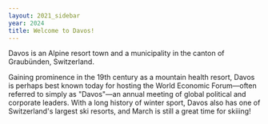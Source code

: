 ```yaml
---
layout: 2021_sidebar
year: 2024
title: Welcome to Davos!
---
```



Davos is an Alpine resort town and a municipality in the canton of Graubünden, Switzerland.

Gaining prominence in the 19th century as a mountain health resort, Davos is perhaps best known today for hosting the World Economic Forum—often referred to simply as "Davos"—an annual meeting of global political and corporate leaders. With a long history of winter sport, Davos also has one of Switzerland's largest ski resorts, and March is still a great time for skiiing!

<!-- Located in the heart of Europe, the city of Prague is an open-air museum on its
own you will love strolling through.
The city is a kaleidoscope of architectural styles and its incredible
historical center, which is part of the Unesco World Heritage collection, will
feel like a travel to the past centuries. The capital of the Czech Republic
also has numerous green havens that will make you forget you are even in a
city.  


### Useful links

**Transportation** Prague benefits from an incredible network of undergrounds
and trams running frequently and through the night. A useful way to get around
the city is to download the official transportation app where you can plan
trips and buy tickets [PID Litacka](https://app.pidlitacka.cz/).  Tickets
within Prague are constrained by time ([check here for
fares](https://pid.cz/en/travelling-around-prague/?tab=1)). You can also buy
tickets at metro stations and on some of the trams (only with contactless cards
for tram).

**Tourist Information**
Check the official [Prague Tourism website](https://www.prague.eu/en) for further information.

**Latest covid-regulations**
- [To enter the Czech Republic](https://www.mvcr.cz/mvcren/article/coronavirus-information-of-moi.aspx)
- [For your daily activities](https://covid.gov.cz/en/)

### Places

Although you will never run out of options, here is a short list of sites you
might enjoy during your stay in Prague.

<h4 class="centre">Old Town Square</h4>

<div class="col-md-12 assia" style="text-align: center">
<img src="{{site.url}}/img/2022/clock_small.jpg" style="width:100%;"/>
</div>

The most iconic site of Prague showcases the famous astronomical clock and is a
labyrinth of pedestrian streets through the historical center of the city.

Protip: Aim there at a sharp hour to enjoy the clock's chiming and try the
popular [Trdelník](https://en.wikipedia.org/wiki/Trdeln%C3%ADk) Hungarian sweets.


<br>
<h4 class="centre">Naplavka and the Dancing House</h4>

<div class="col-md-12 assia" style="text-align: center">
<img src="{{site.url}}/img/2022/naplavka_night_small.jpg" style="width:100%;"/>
</div>

One of the summer spotlights, the Naplavka riverside hosts several restaurants
and bar boats where you can grab a drink and typical Czech and international
snacks like
[klobasas](https://eatyourworld.com/destinations/europe/czech_republic/prague/what_to_eat/klobsy), 
[langosh](https://www.instagram.com/p/CQAvIDLr42F/), pizzas, and burgers.


<br>
<h4 class="centre">Prague Castle</h4>

<div class="col-md-12 assia" style="text-align: center">
<img src="{{site.url}}/img/2022/prague-castle-small.jpg" style="width:100%;"/>
</div>

<font size="1"> 
Image by <a
href="https://pixabay.com/users/ralfgervink-6522908/?utm_source=link-attribution&amp;utm_medium=referral&amp;utm_campaign=image&amp;utm_content=2806935">Ralf
Gervink</a> from <a
href="https://pixabay.com//?utm_source=link-attribution&amp;utm_medium=referral&amp;utm_campaign=image&amp;utm_content=2806935">Pixabay</a>
</font>

Perched at the top of the city, the Prague castle is home
to St. Vitus Cathedral, which hosted kings' and queens' coronations. Don't miss the
scenic viewpoints and the castle gardens.\\
Protip: It is only 15 min away from the venue!

<br>
<h4 class="centre">Charles Bridge</h4>

<div class="col-md-12 assia" style="text-align: center">
<img src="{{site.url}}/img/2022/charles-bridge-small.jpg" style="width:100%;"/>
</div>

<font size="1"> 
Image by <a
href="https://pixabay.com/users/zef51-9270353/?utm_source=link-attribution&amp;utm_medium=referral&amp;utm_campaign=image&amp;utm_content=5039256">František
Zelinka</a> from <a
href="https://pixabay.com//?utm_source=link-attribution&amp;utm_medium=referral&amp;utm_campaign=image&amp;utm_content=5039256">Pixabay</a>
</font>

Of the many bridges that cross the Vltava river, Charles Bridge is one of the
most famous ones. It links the old town square to Prague Castle and is a
sight for the eyes, especially at night.


<br>
<h4 class="centre">Wenceslas Square and the National Museum</h4>

<div class="col-md-12 assia" style="text-align: center">
<img src="{{site.url}}/img/2022/narodni_small.jpg" style="width:100%;"/>
</div>

<font size="1"> 
Image by <a
href="https://pixabay.com/users/jancickal-3757113/?utm_source=link-attribution&amp;utm_medium=referral&amp;utm_campaign=image&amp;utm_content=5141267">Lukáš
Jančička</a> from <a
href="https://pixabay.com//?utm_source=link-attribution&amp;utm_medium=referral&amp;utm_campaign=image&amp;utm_content=5141267">Pixabay</a>
</font>

The National Museum hosts exhibitions on European and Czech history and is
located at the top of the lively Wecensclas Square.

<br>
<h4 class="centre">Museum for Illusion and Trick Art</h4>

Challenge your computer vision infused brains at [Museum for Illusion and Trick
Art](https://www.iamprague.eu/en).


<br>
<h4 class="centre">Gardens</h4>

Longing for a nature break? Fear no more. Prague is filled with so many parks
and gardens that you will never be far from one. Here is a selection of the
most popular ones:

- [Riegrovy Sady](https://www.prague.eu/en/object/places/508/rieger-gardens-riegrovy-sady): A stunning view and its beer garden make this park one of the most popular in Prague.
- [Petřín](https://www.prague.eu/en/object/places/116/petrin-lookout-tower-petrinska-rozhledna?back=1): 
You will be rewarded with a rose garden and the Petřín lookout tower after a nice
walk.
- [Stromovka](https://www.prague.eu/en/articles/stromovka-park-pragues-central-park-14816): Only 15 min from the venue, Stromovka makes for a nice nature break.
- [Letna](https://www.prague.eu/en/object/places/488/letna-parks-letenske-sady):
  Slightly further away (25min), Letna is perched on top of the city and
  provides a stunning view over the Vltava river.
- [Divoká Šárka](https://www.prague.eu/en/object/places/2297/wild-sarka-divoka-sarka): Only
  20 min away from the venue, this park makes for nice short trails and
  has outdoor swimming pools.
- [Vitkov](https://www.prague.eu/en/object/places/548/vitkov): Walk along
  trails overviewing the city and check the equestrian statue of Jan Žižka at
  the top of the garden.


<h4 class="centre">Food</h4>
Prague has an option for all tastes and diets! You will never run out of
options, but here is a short list of Prague foods you may want to try: Smažený
Sýr (fried cheese), Nakládaný hermelín (pickled cheese), Hermelin na Grilu
(grilled cheese), klobasas (sausages), utopenec (pickled sausages), savory and
sweet knedlíky (potato dumplings), bramborak (potato pancake), koláči and
Buchty (various cakes and brioches). If you are still in Prague on Saturday,
don't miss the Naplavka Market. -->
